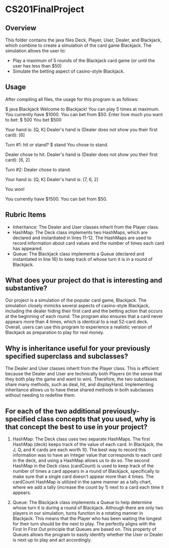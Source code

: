 # CS201FinalProject

## Overview
This folder contains the java files Deck, Player, User, Dealer, and Blackjack, which combine to create a simulation of 
the card game Blackjack. The simulation allows the user to: 
* Play a maximum of 5 rounds of the Blackjack card game (or until the user has less than $50)
* Simulate the betting aspect of casino-style Blackjack. 

## Usage
After compiling all files, the usage for this program is as follows:

$ java Blackjack
Welcome to Blackjack! You can play 5 times at maximum.
You currently have $1000. You can bet from $50.
Enter how much you want to bet: 
$ 500
You bet $500

Your hand is: [Q, K]
Dealer's hand is (Dealer does not show you their first card): [6]

Turn #1: 
hit or stand?
$ stand
You chose to stand.

Dealer chose to hit.
Dealer's hand is (Dealer does not show you their first card): [6, 2]

Turn #2: 
Dealer chose to stand.

Your hand is: [Q, K]
Dealer's hand is: [7, 6, 2]

You won!

You currently have $1500. You can bet from $50.

## Rubric Items
- Inheritance: The Dealer and User classes inherit from the Player class.
- HashMap: The Deck class implements two HashMaps, which are declared and instantiated in lines 11-12. The HashMaps
are used to record information about card values and the number of times each card has appeared. 
- Queue: The Blackjack class implements a Queue (declared and instantiated in line 16) to keep track of whose
turn it is in a round of Blackjack. 

## What does your project do that is interesting and substantive?
Our project is a simulation of the popular card game, Blackjack. The simulation closely mimicks several aspects of 
casino-style Blackjack, including the dealer hiding their first card and the betting action that occurs at the beginning
of each round. The program also ensures that a card never appears more than 4 times, which is identical to a real 
52-card deck. Overall, users can use this program to experience a realistic version of Blackjack as preparation to 
play for real money. 

## Why is inheritance useful for your previously specified superclass and subclasses?
The Dealer and User classes inherit from the Player class. This is efficient because the Dealer and User are technically
both Players (in the sense that they both play the game and want to win). Therefore, the two subclasses share many methods,
such as deal, hit, and displayHand. Implementing inheritance allows us to have these shared methods in both subclasses without 
needing to redefine them. 

## For each of the two additional previously-specified class concepts that you used, why is that concept the best to use in your project?
1. HashMap: The Deck class uses two separate HashMaps. The first HashMap (deck) keeps track of the value of each card. In Blackjack, 
the J, Q, and K cards are each worth 10. The best way to record this information was to have an Integer value that corresponds to each
card in the deck, and using a HashMap allows us to do so. The second HashMap in the Deck class (cardCount) is used to keep track of the
number of times a card appears in a round of Blackjack, specifically to make sure that a single card doesn't appear more than 4 times. 
The cardCount HashMap is utilized in the same manner as a tally chart, where we add a tally (increase the count by 1) next to a card 
each time it appears. 

2. Queue: The Blackjack class implements a Queue to help determine whose turn it is during a round of Blackjack. Although there are only
two players in our simulation, turns function in a rotating manner in Blackjack. This means that the Player who has been waiting the 
longest for their turn should be the next to play. The perfectly aligns with the First In First Out principle that Queues are based on. 
This property of Queues allows the program to easily identify whether the User or Dealer is next up to play and act accordingly.
